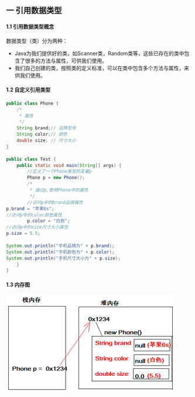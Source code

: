 ## 一 引用数据类型

#### 1.1 引用数据类型概念

数据类型（类）分为两种：
- Java为我们提供好的类，如Scanner类，Random类等，这些已存在的类中包含了很多的方法与属性，可供我们使用。
- 我们自己创建的类，按照类的定义标准，可以在类中包含多个方法与属性，来供我们使用。

#### 1.2 自定义引用类型

```java
public class Phone {
	/*
	 * 属性
	 */
	String brand;// 品牌型号
	String color;// 颜色
	double size; // 尺寸大小
}

public class Test {
	public static void main(String[] args) {
		//定义了一个Phone类型的变量p
		Phone p = new Phone();
		/*
		 * 通过p,使用Phone中的属性
		 */
		//访问p中的brand品牌属性
p.brand = "苹果6s";
//访问p中的color颜色属性
		p.color = "白色";
//访问p中的size尺寸大小属性
p.size = 5.5;

System.out.println("手机品牌为" + p.brand);
System.out.println("手机颜色为" + p.color);
System.out.println("手机尺寸大小为" + p.size);
	}
}


```

#### 1.3 内存图

![](/images/yufa01.png)


